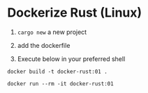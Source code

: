  # Dockerize Rust (Linux)
 
 1. `cargo new` a new project

 2. add the dockerfile

 3. Execute below in your preferred shell
 
```
docker build -t docker-rust:01 .

docker run --rm -it docker-rust:01
```
